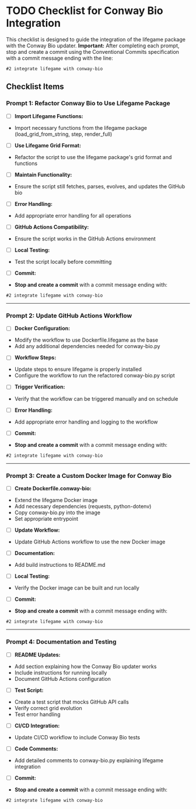 # TODO Checklist for Conway Bio Integration

This checklist is designed to guide the integration of the lifegame package with the Conway Bio updater. **Important:** After completing each prompt, stop and create a commit using the Conventional Commits specification with a commit message ending with the line:
```
#2 integrate lifegame with conway-bio
```

## Checklist Items

### Prompt 1: Refactor Conway Bio to Use Lifegame Package
- [ ] **Import Lifegame Functions:**  
- Import necessary functions from the lifegame package (load_grid_from_string, step, render_full)
- [ ] **Use Lifegame Grid Format:**  
- Refactor the script to use the lifegame package's grid format and functions
- [ ] **Maintain Functionality:**  
- Ensure the script still fetches, parses, evolves, and updates the GitHub bio
- [ ] **Error Handling:**  
- Add appropriate error handling for all operations
- [ ] **GitHub Actions Compatibility:**  
- Ensure the script works in the GitHub Actions environment
- [ ] **Local Testing:**  
- Test the script locally before committing
- [ ] **Commit:**  
- **Stop and create a commit** with a commit message ending with:  
 ```
 #2 integrate lifegame with conway-bio
 ```

---

### Prompt 2: Update GitHub Actions Workflow
- [ ] **Docker Configuration:**  
- Modify the workflow to use Dockerfile.lifegame as the base
- Add any additional dependencies needed for conway-bio.py
- [ ] **Workflow Steps:**  
- Update steps to ensure lifegame is properly installed
- Configure the workflow to run the refactored conway-bio.py script
- [ ] **Trigger Verification:**  
- Verify that the workflow can be triggered manually and on schedule
- [ ] **Error Handling:**  
- Add appropriate error handling and logging to the workflow
- [ ] **Commit:**  
- **Stop and create a commit** with a commit message ending with:  
 ```
 #2 integrate lifegame with conway-bio
 ```

---

### Prompt 3: Create a Custom Docker Image for Conway Bio
- [ ] **Create Dockerfile.conway-bio:**  
- Extend the lifegame Docker image
- Add necessary dependencies (requests, python-dotenv)
- Copy conway-bio.py into the image
- Set appropriate entrypoint
- [ ] **Update Workflow:**  
- Update GitHub Actions workflow to use the new Docker image
- [ ] **Documentation:**  
- Add build instructions to README.md
- [ ] **Local Testing:**  
- Verify the Docker image can be built and run locally
- [ ] **Commit:**  
- **Stop and create a commit** with a commit message ending with:  
 ```
 #2 integrate lifegame with conway-bio
 ```

---

### Prompt 4: Documentation and Testing
- [ ] **README Updates:**  
- Add section explaining how the Conway Bio updater works
- Include instructions for running locally
- Document GitHub Actions configuration
- [ ] **Test Script:**  
- Create a test script that mocks GitHub API calls
- Verify correct grid evolution
- Test error handling
- [ ] **CI/CD Integration:**  
- Update CI/CD workflow to include Conway Bio tests
- [ ] **Code Comments:**  
- Add detailed comments to conway-bio.py explaining lifegame integration
- [ ] **Commit:**  
- **Stop and create a commit** with a commit message ending with:  
 ```
 #2 integrate lifegame with conway-bio
 ```
